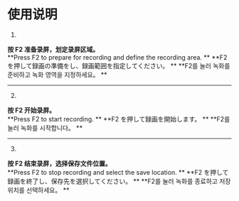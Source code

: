 # 使用说明

1.  
**按 F2 准备录屏，划定录屏区域。**  
**Press F2 to prepare for recording and define the recording area.  **
**F2 を押して録画の準備をし、録画範囲を指定してください。  **
**F2를 눌러 녹화를 준비하고 녹화 영역을 지정하세요。  **

---

2.  
**按 F2 开始录屏。**  
**Press F2 to start recording.  **
**F2 を押して録画を開始します。  **
**F2를 눌러 녹화를 시작합니다。  **

---

3.  
**按 F2 结束录屏，选择保存文件位置。**  
**Press F2 to stop recording and select the save location.  **
**F2 を押して録画を終了し、保存先を選択してください。  **
**F2를 눌러 녹화를 종료하고 저장 위치를 선택하세요。  **
